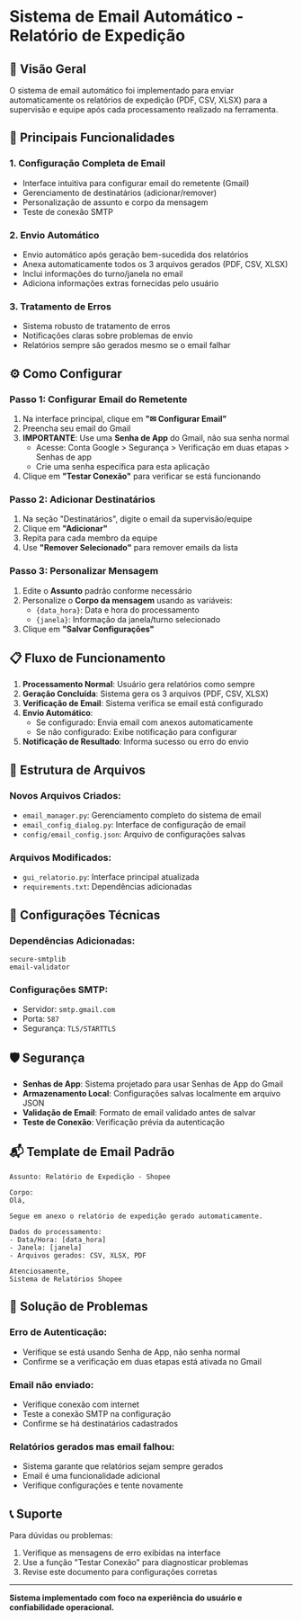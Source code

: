 # Sistema de Email Automático - Relatório de Expedição

## 📧 Visão Geral

O sistema de email automático foi implementado para enviar automaticamente os relatórios de expedição (PDF, CSV, XLSX) para a supervisão e equipe após cada processamento realizado na ferramenta.

## 🚀 Principais Funcionalidades

### 1. **Configuração Completa de Email**
- Interface intuitiva para configurar email do remetente (Gmail)
- Gerenciamento de destinatários (adicionar/remover)
- Personalização de assunto e corpo da mensagem
- Teste de conexão SMTP

### 2. **Envio Automático**
- Envio automático após geração bem-sucedida dos relatórios
- Anexa automaticamente todos os 3 arquivos gerados (PDF, CSV, XLSX)
- Inclui informações do turno/janela no email
- Adiciona informações extras fornecidas pelo usuário

### 3. **Tratamento de Erros**
- Sistema robusto de tratamento de erros
- Notificações claras sobre problemas de envio
- Relatórios sempre são gerados mesmo se o email falhar

## ⚙️ Como Configurar

### Passo 1: Configurar Email do Remetente
1. Na interface principal, clique em **"✉ Configurar Email"**
2. Preencha seu email do Gmail
3. **IMPORTANTE**: Use uma **Senha de App** do Gmail, não sua senha normal
   - Acesse: Conta Google > Segurança > Verificação em duas etapas > Senhas de app
   - Crie uma senha específica para esta aplicação
4. Clique em **"Testar Conexão"** para verificar se está funcionando

### Passo 2: Adicionar Destinatários
1. Na seção "Destinatários", digite o email da supervisão/equipe
2. Clique em **"Adicionar"**
3. Repita para cada membro da equipe
4. Use **"Remover Selecionado"** para remover emails da lista

### Passo 3: Personalizar Mensagem
1. Edite o **Assunto** padrão conforme necessário
2. Personalize o **Corpo da mensagem** usando as variáveis:
   - `{data_hora}`: Data e hora do processamento
   - `{janela}`: Informação da janela/turno selecionado
3. Clique em **"Salvar Configurações"**

## 📋 Fluxo de Funcionamento

1. **Processamento Normal**: Usuário gera relatórios como sempre
2. **Geração Concluída**: Sistema gera os 3 arquivos (PDF, CSV, XLSX)
3. **Verificação de Email**: Sistema verifica se email está configurado
4. **Envio Automático**: 
   - Se configurado: Envia email com anexos automaticamente
   - Se não configurado: Exibe notificação para configurar
5. **Notificação de Resultado**: Informa sucesso ou erro do envio

## 📁 Estrutura de Arquivos

### Novos Arquivos Criados:
- `email_manager.py`: Gerenciamento completo do sistema de email
- `email_config_dialog.py`: Interface de configuração de email
- `config/email_config.json`: Arquivo de configurações salvas

### Arquivos Modificados:
- `gui_relatorio.py`: Interface principal atualizada
- `requirements.txt`: Dependências adicionadas

## 🔧 Configurações Técnicas

### Dependências Adicionadas:
```
secure-smtplib
email-validator
```

### Configurações SMTP:
- Servidor: `smtp.gmail.com`
- Porta: `587`
- Segurança: `TLS/STARTTLS`

## 🛡️ Segurança

- **Senhas de App**: Sistema projetado para usar Senhas de App do Gmail
- **Armazenamento Local**: Configurações salvas localmente em arquivo JSON
- **Validação de Email**: Formato de email validado antes de salvar
- **Teste de Conexão**: Verificação prévia da autenticação

## 📬 Template de Email Padrão

```
Assunto: Relatório de Expedição - Shopee

Corpo:
Olá,

Segue em anexo o relatório de expedição gerado automaticamente.

Dados do processamento:
- Data/Hora: [data_hora]
- Janela: [janela]
- Arquivos gerados: CSV, XLSX, PDF

Atenciosamente,
Sistema de Relatórios Shopee
```

## 🚨 Solução de Problemas

### Erro de Autenticação:
- Verifique se está usando Senha de App, não senha normal
- Confirme se a verificação em duas etapas está ativada no Gmail

### Email não enviado:
- Verifique conexão com internet
- Teste a conexão SMTP na configuração
- Confirme se há destinatários cadastrados

### Relatórios gerados mas email falhou:
- Sistema garante que relatórios sejam sempre gerados
- Email é uma funcionalidade adicional
- Verifique configurações e tente novamente

## 📞 Suporte

Para dúvidas ou problemas:
1. Verifique as mensagens de erro exibidas na interface
2. Use a função "Testar Conexão" para diagnosticar problemas
3. Revise este documento para configurações corretas

---

**Sistema implementado com foco na experiência do usuário e confiabilidade operacional.** 